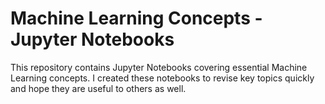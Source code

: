 # Machine Learning Concepts - Jupyter Notebooks 
This repository contains Jupyter Notebooks covering essential Machine Learning concepts. I created these notebooks to revise key topics quickly and hope they are useful to others as well.

